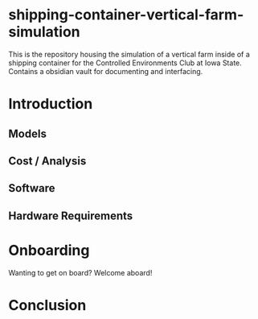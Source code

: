 # shipping-container-vertical-farm-simulation
This is the repository housing the simulation of a vertical farm inside of a shipping container for the Controlled Environments Club at Iowa State. Contains a obsidian vault for documenting and interfacing.

# Introduction 

## Models 

## Cost / Analysis 

## Software 

## Hardware Requirements 

# Onboarding
Wanting to get on board? Welcome aboard!
# Conclusion
